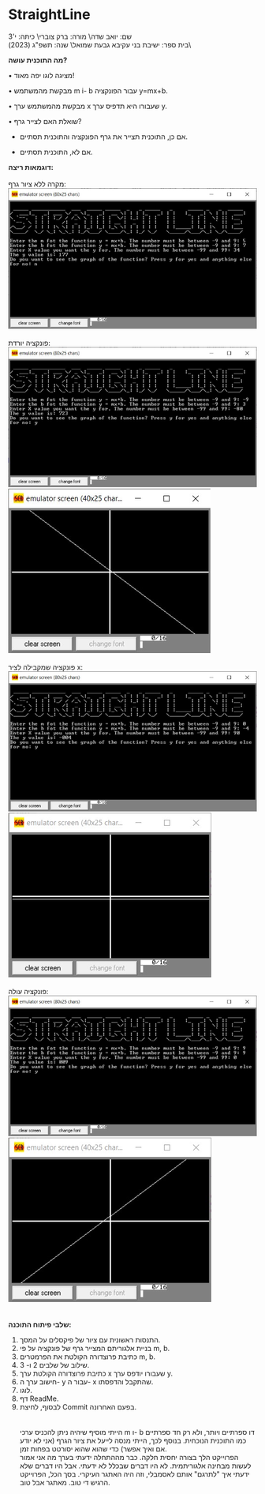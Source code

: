 # StraightLine
שם: יואב שדה\ 
מורה: ברק צוברי\ 
כיתה: י'3\
בית ספר: ישיבת בני עקיבא גבעת שמואל\ 
שנה: תשפ"ג (2023)\

**מה התוכנית עושה?**

• מציגה לוגו יפה מאוד!

• מבקשת מהמשתמש m i- b עבור הפונקציה y=mx+b.

• מבקשת מהמשתמש ערך x שעבורו היא תדפיס ערך y.

• שואלת האם לצייר גרף?

+ אם כן, התוכנית תצייר את גרף הפונקציה והתוכנית תסתיים.
	
- אם לא, התוכנית תסתיים.
	

**דוגמאות ריצה:**
\
\
מקרה ללא ציור גרף:
![Example1](Running%20Examples/Example1.jpg)
\
\
פונקציה יורדת:
![Example2](Running%20Examples/Example2a.jpg)
![Example2](Running%20Examples/Example2b.jpg)
\
\
פונקציה שמקבילה לציר x:
![Example3](Running%20Examples/Example3a.jpg)
![Example3](Running%20Examples/Example3b.jpg)
\
\
פונקציה עולה:
![Example4](Running%20Examples/Example4a.jpg)
![Example4](Running%20Examples/Example4b.jpg)
\
\
\
**שלבי פיתוח התוכנה:**
1. התנסות ראשונית עם ציור של פיקסלים על המסך.
2. בניית אלגוריתם המצייר גרף של פונקציה על פי m, b.
3. כתיבת פרוצדורה הקולטת את הפרמטרים m, b.
4. שילוב של שלבים 2 ו- 3.
5. כתיבת פרוצדורה הקולטת ערך x שעבורו יודפס ערך y.
6. חישוב ערך ה- y עבור ה- x שהתקבל והדפסתו.
7. לוגו.
8. דף ReadMe.
9. לבסוף, לחיצת Commit בפעם האחרונה.
\
\
\
הייתי מוסיף שיהיה ניתן להכניס ערכי m ו- b דו ספרתיים ויותר, ולא רק חד ספרתיים כמו התוכנית הנוכחית.
בנוסף לכך, הייתי מנסה לייעל את ציור הגרף (אני לא יודע אם ואיך אפשר) כדי שהוא שהוא יסורטט בפחות זמן.
\
הפרוייקט הלך בצורה יחסית חלקה. כבר מההתחלה ידעתי בערך מה אני אמור לעשות מבחינה אלגוריתמית. לא היו דברים שבכלל לא ידעתי. אבל היו דברים שלא ידעתי איך "לתרגם" אותם לאסמבלי, וזה היה האתגר העיקרי.
בסך הכל, הפרוייקט הרגיש די טוב. מאתגר אבל טוב.